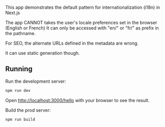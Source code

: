 This app demonstrates the default pattern for internationalization (i18n) in Next.js

The app CANNOT takes the user's locale preferences set in the browser (English or French)
It can only be accessed with "en/" or "fr/" as prefix in the pathname.

For SEO, the alternate URLs defined in the metadata are wrong.

It can use static generation though.

## Running

Run the development server:

```bash
npm run dev
```

Open [http://localhost:3000/hello](http://localhost:3000/hello) with your browser to see the result.

Build the prod server:

```bash
npm run build
```

